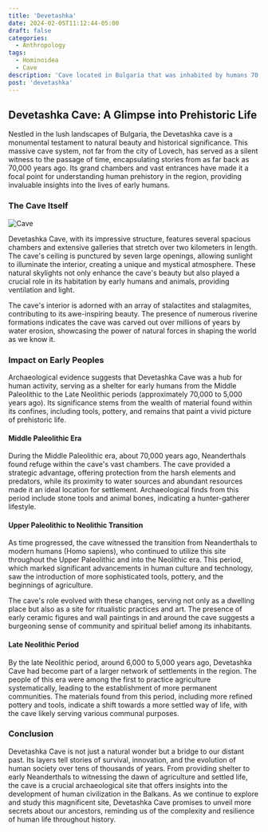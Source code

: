 ```yaml
---
title: 'Devetashka'
date: 2024-02-05T11:12:44-05:00
draft: false
categories:
  - Anthropology
tags:
  - Hominoidea
  - Cave
description: 'Cave located in Bulgaria that was inhabited by humans 70,000 years ago'
post: 'devetashka'
---
```


## Devetashka Cave: A Glimpse into Prehistoric Life

Nestled in the lush landscapes of Bulgaria, the Devetashka cave is a monumental testament to natural beauty and historical significance. This massive cave system, not far from the city of Lovech, has served as a silent witness to the passage of time, encapsulating stories from as far back as 70,000 years ago. Its grand chambers and vast entrances have made it a focal point for understanding human prehistory in the region, providing invaluable insights into the lives of early humans.

### The Cave Itself

![Cave](/image/cave.png)

Devetashka Cave, with its impressive structure, features several spacious chambers and extensive galleries that stretch over two kilometers in length. The cave's ceiling is punctured by seven large openings, allowing sunlight to illuminate the interior, creating a unique and mystical atmosphere. These natural skylights not only enhance the cave's beauty but also played a crucial role in its habitation by early humans and animals, providing ventilation and light.

The cave's interior is adorned with an array of stalactites and stalagmites, contributing to its awe-inspiring beauty. The presence of numerous riverine formations indicates the cave was carved out over millions of years by water erosion, showcasing the power of natural forces in shaping the world as we know it.

### Impact on Early Peoples

Archaeological evidence suggests that Devetashka Cave was a hub for human activity, serving as a shelter for early humans from the Middle Paleolithic to the Late Neolithic periods (approximately 70,000 to 5,000 years ago). Its significance stems from the wealth of material found within its confines, including tools, pottery, and remains that paint a vivid picture of prehistoric life.

#### Middle Paleolithic Era

During the Middle Paleolithic era, about 70,000 years ago, Neanderthals found refuge within the cave's vast chambers. The cave provided a strategic advantage, offering protection from the harsh elements and predators, while its proximity to water sources and abundant resources made it an ideal location for settlement. Archaeological finds from this period include stone tools and animal bones, indicating a hunter-gatherer lifestyle.

#### Upper Paleolithic to Neolithic Transition

As time progressed, the cave witnessed the transition from Neanderthals to modern humans (Homo sapiens), who continued to utilize this site throughout the Upper Paleolithic and into the Neolithic era. This period, which marked significant advancements in human culture and technology, saw the introduction of more sophisticated tools, pottery, and the beginnings of agriculture.

The cave's role evolved with these changes, serving not only as a dwelling place but also as a site for ritualistic practices and art. The presence of early ceramic figures and wall paintings in and around the cave suggests a burgeoning sense of community and spiritual belief among its inhabitants.

#### Late Neolithic Period

By the late Neolithic period, around 6,000 to 5,000 years ago, Devetashka Cave had become part of a larger network of settlements in the region. The people of this era were among the first to practice agriculture systematically, leading to the establishment of more permanent communities. The materials found from this period, including more refined pottery and tools, indicate a shift towards a more settled way of life, with the cave likely serving various communal purposes.

### Conclusion

Devetashka Cave is not just a natural wonder but a bridge to our distant past. Its layers tell stories of survival, innovation, and the evolution of human society over tens of thousands of years. From providing shelter to early Neanderthals to witnessing the dawn of agriculture and settled life, the cave is a crucial archaeological site that offers insights into the development of human civilization in the Balkans. As we continue to explore and study this magnificent site, Devetashka Cave promises to unveil more secrets about our ancestors, reminding us of the complexity and resilience of human life throughout history.
